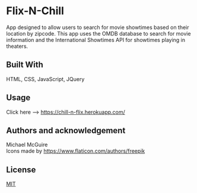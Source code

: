 # Flix-N-Chill

App designed to allow users to search for movie showtimes based on their location by zipcode. This app uses the OMDB database to search for movie information and the International Showtimes API for showtimes playing in theaters.

## Built With

HTML, CSS, JavaScript, JQuery

## Usage

Click here --> https://chill-n-flix.herokuapp.com/

## Authors and acknowledgement

Michael McGuire\
Icons made by https://www.flaticon.com/authors/freepik

## License

[MIT](https://choosealicense.com/licenses/mit/)
